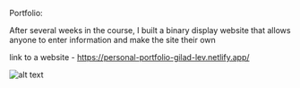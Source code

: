 Portfolio:

After several weeks in the course, I built a binary display website that allows anyone to enter information and make the site their own

link to a website - https://personal-portfolio-gilad-lev.netlify.app/

![alt text](https://res.cloudinary.com/dxexnhjmi/image/upload/v1667225026/protfolio_zwz9wt.png)

